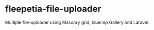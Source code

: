 # fleepetia-file-uploader
Multiple file-uploader using Masonry grid, blueimp Gallery and Laravel.


